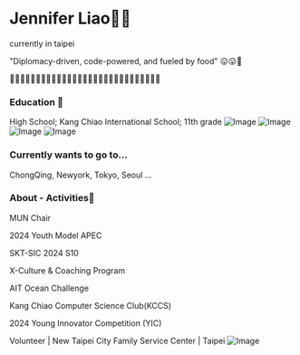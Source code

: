 # Jennifer Liao🦩🥞

currently in taipei

"Diplomacy-driven, code-powered, and fueled by food" 😛😛🥑

🍟🧀🍔🥚🍕🥟🍣🧈🥞🍱🍳🥦🍠🍡🥮🍯🍩🍿🍫🍮🧊🥩🥓🍗🍑🍒🍓🍉🍋
### Education 🫧
High School; Kang Chiao International School; 11th grade
![Image](https://github.com/user-attachments/assets/0957020d-de8e-4638-89cf-d8f7f066224a) ![Image](https://github.com/user-attachments/assets/00d6d1c8-ed05-4e06-b308-a1f67bb89237)
![Image](https://github.com/user-attachments/assets/0d994d23-419b-432c-840d-28c9cde409f2) ![Image](https://github.com/user-attachments/assets/8ad792dc-7de9-4a33-84ab-f431b3d839bf)
### Currently wants to go to...
ChongQing, Newyork, Tokyo, Seoul ...

### About - Activities🌺

MUN Chair

2024 Youth Model APEC

SKT-SIC 2024 S10

X-Culture & Coaching Program

AIT Ocean Challenge

Kang Chiao Computer Science Club(KCCS)

2024 Young Innovator Competition (YIC) 

Volunteer | New Taipei City Family Service Center | Taipei
![Image](https://github.com/user-attachments/assets/d2128daf-09c0-4e64-9931-a65df428db3d)
